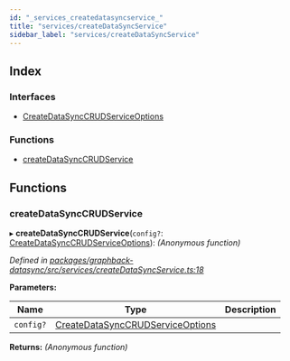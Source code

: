 ```yaml
---
id: "_services_createdatasyncservice_"
title: "services/createDataSyncService"
sidebar_label: "services/createDataSyncService"
---
```


## Index

### Interfaces

* [CreateDataSyncCRUDServiceOptions](../interfaces/_services_createdatasyncservice_.createdatasynccrudserviceoptions.md)

### Functions

* [createDataSyncCRUDService](_services_createdatasyncservice_.md#createdatasynccrudservice)

## Functions

###  createDataSyncCRUDService

▸ **createDataSyncCRUDService**(`config?`: [CreateDataSyncCRUDServiceOptions](../interfaces/_services_createdatasyncservice_.createdatasynccrudserviceoptions.md)): *(Anonymous function)*

*Defined in [packages/graphback-datasync/src/services/createDataSyncService.ts:18](https://github.com/aerogear/graphback/blob/63664df15/packages/graphback-datasync/src/services/createDataSyncService.ts#L18)*

**Parameters:**

Name | Type | Description |
------ | ------ | ------ |
`config?` | [CreateDataSyncCRUDServiceOptions](../interfaces/_services_createdatasyncservice_.createdatasynccrudserviceoptions.md) |   |

**Returns:** *(Anonymous function)*
